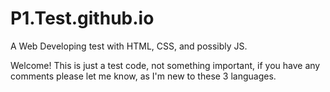# P1.Test.github.io
A Web Developing test with HTML, CSS, and possibly JS.

Welcome! This is just a test code, not something important, if you have any comments please let me know, as I'm new to these 3 languages.